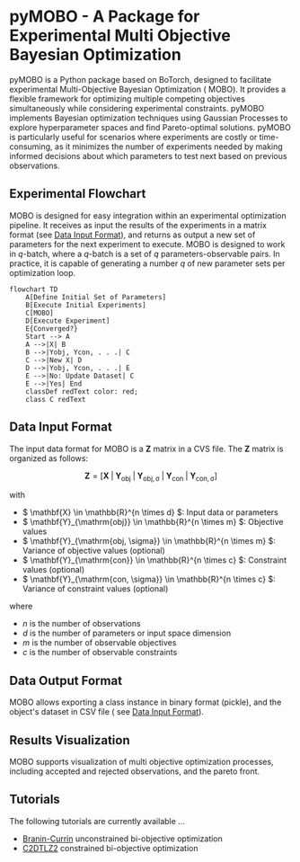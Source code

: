 # pyMOBO - A Package for Experimental Multi Objective Bayesian Optimization

pyMOBO is a Python package based on BoTorch, designed to facilitate experimental Multi-Objective Bayesian Optimization (
MOBO). It provides
a flexible framework for optimizing multiple competing objectives simultaneously while considering experimental
constraints. pyMOBO implements Bayesian optimization techniques using Gaussian Processes to explore
hyperparameter spaces and find Pareto-optimal solutions. pyMOBO is particularly useful for scenarios where experiments
are
costly or time-consuming, as it minimizes the number of experiments needed by making informed decisions about which
parameters to test next based on previous observations.

## Experimental Flowchart

MOBO is designed for easy integration within an experimental optimization pipeline. It receives as input the results of
the experiments in a matrix format (see [Data Input Format](#data-input-format)), and returns as output a new set of
parameters for the next experiment to execute.
MOBO is designed to work in $q$-batch, where a $q$-batch is a set of $q$ parameters-observable pairs. In practice, it is
capable of generating a number $q$ of new parameter sets per optimization loop.

```mermaid
flowchart TD
    A[Define Initial Set of Parameters]
    B[Execute Initial Experiments]
    C[MOBO]
    D[Execute Experiment]
    E{Converged?}
    Start --> A
    A -->|X| B
    B -->|Yobj, Ycon, . . .| C
    C -->|New X| D
    D -->|Yobj, Ycon, . . .| E
    E -->|No: Update Dataset| C
    E -->|Yes| End
    classDef redText color: red;
    class C redText

```

## Data Input Format

The input data format for MOBO is a $\mathbf{Z}$ matrix in a CVS file. The $\mathbf{Z}$ matrix is organized as follows:

$$
\mathbf{Z} = \left[ \mathbf{X} \; \middle| \; \mathbf{Y}_{\mathrm{obj}} \; \middle| \; \mathbf{Y}_{\mathrm{obj, \sigma}} \; \middle| \; \mathbf{Y}_{\text{con}} \; \middle| \; \mathbf{Y}_{\mathrm{con, \sigma}} \right]
$$

with

- $ \mathbf{X} \in \mathbb{R}^{n \times d} $: Input data or parameters
- $ \mathbf{Y}_{\mathrm{obj}} \in \mathbb{R}^{n \times m} $: Objective values
- $ \mathbf{Y}_{\mathrm{obj, \sigma}} \in \mathbb{R}^{n \times m} $: Variance of objective values (optional)
- $ \mathbf{Y}_{\mathrm{con}} \in \mathbb{R}^{n \times c} $: Constraint values (optional)
- $ \mathbf{Y}_{\mathrm{con, \sigma}} \in \mathbb{R}^{n \times c} $: Variance of constraint values (optional)

where

- $n$ is the number of observations
- $d$ is the number of parameters or input space dimension
- $m$ is the number of observable objectives
- $c$ is the number of observable constraints

## Data Output Format

MOBO allows exporting a class instance in binary format (pickle), and the object's dataset in CSV file (
see [Data Input Format](#data-input-format)).

## Results Visualization

MOBO supports visualization of multi objective optimization processes, including accepted and rejected observations, and
the pareto front.

## Tutorials

The following tutorials are currently available ...

- [Branin-Currin](test/unconstrained_BraninCurrin.py) unconstrained bi-objective optimization
- [C2DTLZ2](test/constrained_C2DTLZ2.py) constrained bi-objective optimization
